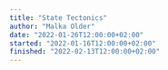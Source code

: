 ```yaml
---
title: "State Tectonics"
author: "Malka Older"
date: "2022-01-26T12:00:00+02:00"
started: "2022-01-16T12:00:00+02:00"
finished: "2022-02-13T12:00:00+02:00"
---
```

